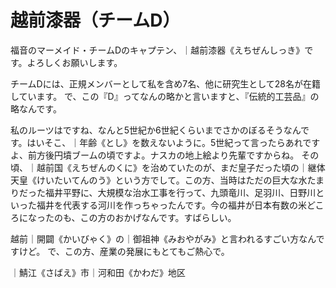 # 越前漆器（チームD）

福音のマーメイド・チームDのキャプテン、｜越前漆器《えちぜんしっき》です。よろしくお願いします。

チームDには、正規メンバーとして私を含め7名、他に研究生として28名が在籍しています。
で、この『D』ってなんの略かと言いますと、『伝統的工芸品』の略なんです。

私のルーツはですね、なんと5世紀か6世紀くらいまでさかのぼるそうなんです。はいそこ、｜年齢《とし》を数えないように。5世紀って言ったらあれですよ、前方後円墳ブームの頃ですよ。ナスカの地上絵より先輩ですからね。
その頃、｜越前国《えちぜんのくに》を治めていたのが、まだ皇子だった頃の｜継体天皇《けいたいてんのう》という方でして。この方、当時はただの巨大な水たまりだった福井平野に、大規模な治水工事を行って、九頭竜川、足羽川、日野川といった福井を代表する河川を作っちゃったんです。今の福井が日本有数の米どころになったのも、この方のおかげなんです。すばらしい。

越前｜開闢《かいびゃく》の｜御祖神《みおやがみ》と言われるすごい方なんですけど。
で、この方、産業の発展にもとてもご熱心で。


｜鯖江《さばえ》市｜河和田《かわだ》地区
<!--stackedit_data:
eyJoaXN0b3J5IjpbMTU2MzY4MDc3MSwtNDE3MjQ3NTY0LC03ND
UwMzI2NDcsLTE5OTEyODQ5NDAsLTE3ODQ4NDcwMTcsMTAyNzEw
MDI1OCwtMTQyMjM4MzE3LC00Mzc0NjY3MzAsLTQ2Mjc1ODc2OC
w4MjQwMDQzNzIsLTE2MDU3MDk3NjBdfQ==
-->
